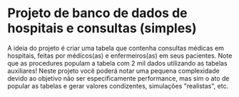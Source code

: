 # Projeto de banco de dados de hospitais e consultas (simples)

A ideia do projeto é criar uma tabela que contenha consultas médicas em hospitais, feitas por médicos(as) e enfermeiros(as) em seus pacientes.
Note que as procedures populam a tabela com 2 mil dados utilizando as tabelas auxiliares!
Neste projeto você poderá notar uma pequena complexidade devido ao objetivo não ser especificamente performance, mas sim o ato de popular as tabelas e gerar valores condizentes, simulações "realistas", etc.

